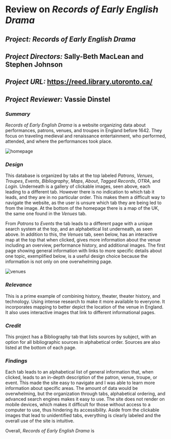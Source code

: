 # Review on _Records of Early English Drama_

## _Project:_ _Records of Early English Drama_

## _Project Directors:_ Sally-Beth MacLean and Stephen Johnson

## _Project URL:_ https://reed.library.utoronto.ca/ 

## _Project Reviewer:_ Vassie Dinstel

### _Summary_
_Records of Early English Drama_  is a website organizing data about performances, patrons, venues, and troupes in England before 1642. They focus on traveling medieval and renaissance entertainment, who performed, attended, and where the performances took place.

![homepage](https://vassiedinstel.github.io/vassie-dinstel/images/reedhomepage.png)

###  _Design_
This database is organized by tabs at the top labeled _Patrons_, _Venues_, _Troupes_, _Events_, _Bibliography_, _Maps_, _About_, _Tagged Records_, _OTRA_, and _Login_. Underneath is a gallery of clickable images, seen above, each leading to a different tab. However there is no indication to which tab it leads, and they are in no particular order. This makes them a difficult way to navigate the website, as the user is unsure which tab they are being led to from the image. At the bottom of the homepage there is a map of the UK, the same one found in the _Venues_ tab.

From _Patrons_ to _Events_ the tab leads to a different page with a unique search system at the top, and an alphabetical list underneath, as seen above. In addition to this, the _Venues_  tab, seen below, has an interactive map at the top that when clicked, gives more information about the venue including an overview, performance history, and additional images. The first page showing general information with links to more specific details about one topic, exemplified below, is a useful design choice because the information is not only on one overwhelming page.

![venues](https://vassiedinstel.github.io/vassie-dinstel/images/venues.png)

### _Relevance_
This is a prime example of combining history, theater, theater history, and technology. Using intense research to make it more available to everyone. It incorporates mapping to better depict the location of the venue in England. It also uses interactive images that link to different informational pages. 

### _Credit_
This project has a Bibliography tab that lists sources by subject, with an option for all bibliographic sources in alphabetical order. Sources are also listed at the bottom of each page.

### _Findings_
Each tab leads to an alphabetical list of general information that, when clicked, leads to an in-depth description of the patron, venue, troupe, or event. This made the site easy to navigate and I was able to learn more information about specific areas. The amount of data would be overwhelming, but the organization through tabs, alphabetical ordering, and advanced search engines makes it easy to use. The site does not render on mobile devices, which makes it difficult for those without access to a computer to use, thus hindering its accessibility. Aside from the clickable images that lead to unidentified tabs, everything is clearly labeled and the overall use of the site is intuitive.

Overall, _Records of Early English Drama_ is 
